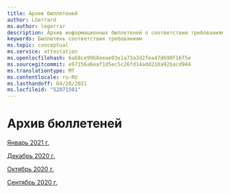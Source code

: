 ```yaml
---
title: Архив бюллетеней
author: LGerrard
ms.author: legerrar
description: Архив информационных бюллетеней о соответствии требованиям
keywords: Бюллетень соответствия требованиям
ms.topic: conceptual
ms.service: attestation
ms.openlocfilehash: 6a68ce99b8eeae03e1a73a3d2fea47d690f16f5e
ms.sourcegitcommit: e97156a6eaf1d5ec5c26fd14add210a92bacd944
ms.translationtype: MT
ms.contentlocale: ru-RU
ms.lasthandoff: 04/28/2021
ms.locfileid: "52071501"
---
```

# <a name="newsletter-archive"></a>Архив бюллетеней

[Январь 2021 г.](https://docs.microsoft.com/en-us/microsoft-365-app-certification/docs/January%2021%20NL)

[Декабрь 2020 г.](https://docs.microsoft.com/en-us/microsoft-365-app-certification/docs/december%2020%20NL)

[Октябрь 2020 г.](https://docs.microsoft.com/en-us/microsoft-365-app-certification/docs/october%20NL)

[Сентябрь 2020 г.](https://docs.microsoft.com/en-us/microsoft-365-app-certification/docs/September%20NL)


